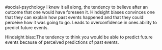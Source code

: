 #social-psychology 
I knew it all along, the tendency to believe after an outcome that one would have foreseen it. Hindsight biases convinces one that they can explain how past events happened and that they could perceive how it was going to go. Leads to overconfidence in ones ability to predict future events.

Hindsight bias::The tendency to think you would be able to predict future events because of perceived predictions of past events.
<!--SR:!2023-11-13,6,250-->